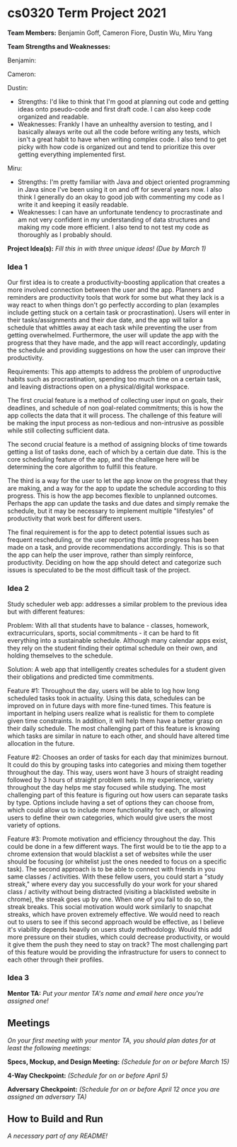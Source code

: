 # cs0320 Term Project 2021

**Team Members:** Benjamin Goff, Cameron Fiore, Dustin Wu, Miru Yang

**Team Strengths and Weaknesses:**

Benjamin:

Cameron:

Dustin:

* Strengths: I'd like to think that I'm good at planning out code and getting ideas onto pseudo-code
  and first draft code. I can also keep code organized and readable.
* Weaknesses: Frankly I have an unhealthy aversion to testing, and I basically always write out all
  the code before writing any tests, which isn't a great habit to have when writing complex code. I
  also tend to get picky with how code is organized out and tend to prioritize this over getting
  everything implemented first.

Miru:

* Strengths: I'm pretty familiar with Java and object oriented programming in Java since I've 
  been using it on and off for several years now. I also think I generally do an okay to good job with
  commenting my code as I write it and keeping it easily readable.
* Weaknesses: I can have an unfortunate tendency to procrastinate and am not very confident
  in my understanding of data structures and making my code more efficient. I also tend to not
  test my code as thoroughly as I probably should. 

**Project Idea(s):** _Fill this in with three unique ideas! (Due by March 1)_

### Idea 1

Our first idea is to create a productivity-boosting application that creates a more involved
connection between the user and the app. Planners and reminders are productivity tools that work for
some but what they lack is a way react to when things don't go perfectly according to plan
(examples include getting stuck on a certain task or procrastination). Users will enter in their
tasks/assignments and their due date, and the app will tailor a schedule that whittles away at each
task while preventing the user from getting overwhelmed. Furthermore, the user will update the app
with the progress that they have made, and the app will react accordingly, updating the schedule and
providing suggestions on how the user can improve their productivity.

Requirements: This app attempts to address the problem of unproductive habits such as
procrastination, spending too much time on a certain task, and leaving distractions open on a
physical/digital workspace.

The first crucial feature is a method of collecting user input on goals, their deadlines, and
schedule of non goal-related commitments; this is how the app collects the data that it will
process. The challenge of this feature will be making the input process as non-tedious and
non-intrusive as possible while still collecting sufficient data.

The second crucial feature is a method of assigning blocks of time towards getting a list of tasks
done, each of which by a certain due date. This is the core scheduling feature of the app, and the
challenge here will be determining the core algorithm to fulfill this feature.

The third is a way for the user to let the app know on the progress that they are making, and a way
for the app to update the schedule according to this progress. This is how the app becomes flexible
to unplanned outcomes. Perhaps the app can update the tasks and due dates and simply remake the
schedule, but it may be necessary to implement multiple "lifestyles" of productivity that work best
for different users.

The final requirement is for the app to detect potential issues such as frequent rescheduling, or
the user reporting that little progress has been made on a task, and provide recommendations
accordingly. This is so that the app can help the user improve, rather than simply reinforce,
productivity. Deciding on how the app should detect and categorize such issues is speculated to be
the most difficult task of the project.

### Idea 2

Study scheduler web app: addresses a similar problem to the previous idea but with different 
features:

Problem: With all that students have to balance - classes, homework, extracurriculars, sports,
social commitments - it can be hard to fit everything into a sustainable schedule. Although many
calendar apps exist, they rely on the student finding their optimal schedule on their own, and
holding themselves to the schedule.

Solution: A web app that intelligently creates schedules for a student given their obligations and
predicted time commitments.

Feature #1: Throughout the day, users will be able to log how long scheduled tasks took in
actuality. Using this data, schedules can be improved on in future days with more fine-tuned times.
This feature is important in helping users realize what is realistic for them to complete given time
constraints. In addition, it will help them have a better grasp on their daily schedule. The most
challenging part of this feature is knowing which tasks are similar in nature to each other, and
should have altered time allocation in the future.

Feature #2: Chooses an order of tasks for each day that minimizes burnout. It could do this by
grouping tasks into categories and mixing them together throughout the day. This way, users wont
have 3 hours of straight reading followed by 3 hours of straight problem sets. In my experience,
variety throughout the day helps me stay focused while studying. The most challenging part of this
feature is figuring out how users can separate tasks by type. Options include having a set of
options they can choose from, which could allow us to include more functionality for each, or
allowing users to define their own categories, which would give users the most variety of options.

Feature #3: Promote motivation and efficiency throughout the day. This could be done in a few
different ways. The first would be to tie the app to a chrome extension that would blacklist a set
of websites while the user should be focusing (or whitelist just the ones needed to focus on a
specific task). The second approach is to be able to connect with friends in you same classes /
activities. With these fellow users, you could start a "study streak," where every day you
successfully do your work for your shared class / activity without being distracted (visiting a
blacklisted website in chrome), the streak goes up by one. When one of you fail to do so, the streak
breaks. This social motivation would work similarly to snapchat streaks, which have proven extremely
effective. We would need to reach out to users to see if this second approach would be effective, as
I believe it's viability depends heavily on users study methodology. Would this add more pressure on
their studies, which could decrease productivity, or would it give them the push they need to stay
on track? The most challenging part of this feature would be providing the infrastructure for users
to connect to each other through their profiles.

### Idea 3

**Mentor TA:** _Put your mentor TA's name and email here once you're assigned one!_

## Meetings

_On your first meeting with your mentor TA, you should plan dates for at least the following
meetings:_

**Specs, Mockup, and Design Meeting:** _(Schedule for on or before March 15)_

**4-Way Checkpoint:** _(Schedule for on or before April 5)_

**Adversary Checkpoint:** _(Schedule for on or before April 12 once you are assigned an adversary
TA)_

## How to Build and Run

_A necessary part of any README!_

